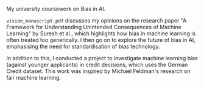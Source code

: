 My university coursework on Bias in AI.

```vision_manuscript.pdf``` discusses my opinions on the research paper "A Framework for Understanding Unintended Consequences of Machine Learning" by Suresh et al., which highlights how bias in machine learning is often treated too generically. I then go on to explore the future of bias in AI, emphasising the need for standardisation of bias technology.

In addition to this, I conducted a project to investigate machine learning bias (against younger applicants) in credit decisions, which uses the German Credit dataset. This work was inspired by Michael Feldman's research on fair machine learning. 
